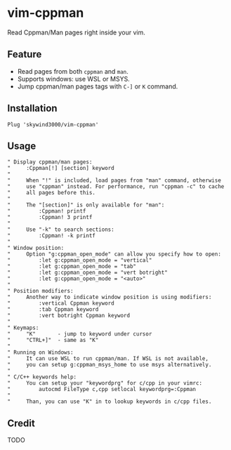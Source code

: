 # vim-cppman

Read Cppman/Man pages right inside your vim.

## Feature

- Read pages from both `cppman` and `man`.
- Supports windows: use WSL or MSYS.
- Jump cppman/man pages tags with `C-]` or `K` command.

## Installation

```VimL
Plug 'skywind3000/vim-cppman'
```

## Usage

```VimL
" Display cppman/man pages:
"     :Cppman[!] [section] keyword
"
"     When "!" is included, load pages from "man" command, otherwise
"     use "cppman" instead. For performance, run "cppman -c" to cache
"     all pages before this.
"
"     The "[section]" is only available for "man":
"         :Cppman! printf
"         :Cppman! 3 printf
"
"     Use "-k" to search sections:
"         :Cppman! -k printf
"
" Window position:
"     Option "g:cppman_open_mode" can allow you specify how to open:
"         :let g:cppman_open_mode = "vertical"
"         :let g:cppman_open_mode = "tab"
"         :let g:cppman_open_mode = "vert botright"
"         :let g:cppman_open_mode = "<auto>"
"
" Position modifiers:
"     Another way to indicate window position is using modifiers:
"         :vertical Cppman keyword
"         :tab Cppman keyword
"         :vert botright Cppman keyword
"
" Keymaps:
"     "K"       - jump to keyword under cursor
"     "CTRL+]"  - same as "K"
"
" Running on Windows:
"     It can use WSL to run cppman/man. If WSL is not available,
"     you can setup g:cppman_msys_home to use msys alternatively.
"
" C/C++ keywords help:
"     You can setup your "keywordprg" for c/cpp in your vimrc:
"         autocmd FileType c,cpp setlocal keywordprg=:Cppman
"
"     Than, you can use "K" in to lookup keywords in c/cpp files.
```

## Credit

TODO
